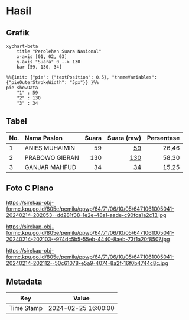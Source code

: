 # Hasil

## Grafik

```mermaid
xychart-beta
    title "Perolehan Suara Nasional"
    x-axis [01, 02, 03]
    y-axis "Suara" 0 --> 130
    bar [59, 130, 34]
```

```mermaid
%%{init: {"pie": {"textPosition": 0.5}, "themeVariables": {"pieOuterStrokeWidth": "5px"}} }%%
pie showData
    "1" : 59
    "2" : 130
    "3" : 34
```

## Tabel

| No. | Nama Paslon    | Suara | Suara (raw) | Persentase |
|:--- |:-------------- | -----:| -----------:| ----------:|
| 1   | ANIES MUHAIMIN | 59    | [59][p-1]   | 26,46      |
| 2   | PRABOWO GIBRAN | 130   | [130][p-2]  | 58,30      |
| 3   | GANJAR MAHFUD  | 34    | [34][p-3]   | 15,25      |


[p-1]: https://github.com/gigit-pemilu/pemilu-2024/blob/main/pilpres/hitung-suara/sub/64-kalimantan-timur/sub/71-kota-balikpapan/sub/06-balikpapan-kota/sub/1005-damai/sub/041-tps/sub/paslon-1.txt
[p-2]: https://github.com/gigit-pemilu/pemilu-2024/blob/main/pilpres/hitung-suara/sub/64-kalimantan-timur/sub/71-kota-balikpapan/sub/06-balikpapan-kota/sub/1005-damai/sub/041-tps/sub/paslon-2.txt
[p-3]: https://github.com/gigit-pemilu/pemilu-2024/blob/main/pilpres/hitung-suara/sub/64-kalimantan-timur/sub/71-kota-balikpapan/sub/06-balikpapan-kota/sub/1005-damai/sub/041-tps/sub/paslon-3.txt

## Foto C Plano

https://sirekap-obj-formc.kpu.go.id/805e/pemilu/ppwp/64/71/06/10/05/6471061005041-20240214-202053--dd281f38-1e2e-48a1-aade-c90fca1a2c13.jpg

https://sirekap-obj-formc.kpu.go.id/805e/pemilu/ppwp/64/71/06/10/05/6471061005041-20240214-202103--974dc5b5-55eb-4440-8aeb-73f1a20f8507.jpg

https://sirekap-obj-formc.kpu.go.id/805e/pemilu/ppwp/64/71/06/10/05/6471061005041-20240214-202112--50c61078-e5a9-4074-8a2f-16f0b4744c8c.jpg


## Metadata

| Key        | Value               |
| ---------- | ------------------- |
| Time Stamp | 2024-02-25 16:00:00 |



